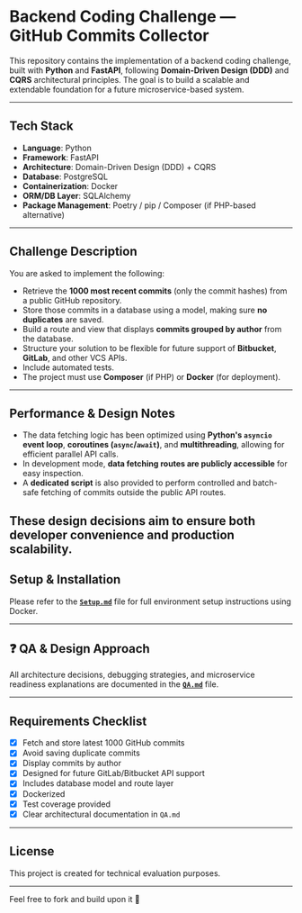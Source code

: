 #  Backend Coding Challenge — GitHub Commits Collector

This repository contains the implementation of a backend coding challenge, built with **Python** and **FastAPI**, following **Domain-Driven Design (DDD)** and **CQRS** architectural principles. The goal is to build a scalable and extendable foundation for a future microservice-based system.

---

##  Tech Stack

- **Language**: Python
- **Framework**: FastAPI
- **Architecture**: Domain-Driven Design (DDD) + CQRS
- **Database**: PostgreSQL
- **Containerization**: Docker
- **ORM/DB Layer**: SQLAlchemy
- **Package Management**: Poetry / pip / Composer (if PHP-based alternative)

---

##  Challenge Description

You are asked to implement the following:

- Retrieve the **1000 most recent commits** (only the commit hashes) from a public GitHub repository.
- Store those commits in a database using a model, making sure **no duplicates** are saved.
- Build a route and view that displays **commits grouped by author** from the database.
- Structure your solution to be flexible for future support of **Bitbucket**, **GitLab**, and other VCS APIs.
- Include automated tests.
- The project must use **Composer** (if PHP) or **Docker** (for deployment).
---

## Performance & Design Notes

- The data fetching logic has been optimized using **Python's `asyncio` event loop**, **coroutines (`async`/`await`)**, and **multithreading**, allowing for efficient parallel API calls.
- In development mode, **data fetching routes are publicly accessible** for easy inspection.
- A **dedicated script** is also provided to perform controlled and batch-safe fetching of commits outside the public API routes.

These design decisions aim to ensure both **developer convenience** and **production scalability**.  
---

##  Setup & Installation

Please refer to the [**`Setup.md`**](./setup.md) file for full environment setup instructions using Docker.

---




## ❓ QA & Design Approach

All architecture decisions, debugging strategies, and microservice readiness explanations are documented in the [**`QA.md`**](./Q-A.md) file.

---

## Requirements Checklist

- [x] Fetch and store latest 1000 GitHub commits
- [x] Avoid saving duplicate commits
- [x] Display commits by author
- [x] Designed for future GitLab/Bitbucket API support
- [x] Includes database model and route layer
- [x] Dockerized
- [x] Test coverage provided
- [x] Clear architectural documentation in `QA.md`

---

##  License

This project is created for technical evaluation purposes.

---

Feel free to fork and build upon it 🚀
